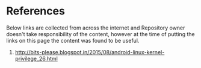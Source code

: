 # References

Below links are collected from across the internet and Repository owner doesn't take responsibility of the content, however at the time of putting the links on this page the content was found to be useful.

1. http://bits-please.blogspot.in/2015/08/android-linux-kernel-privilege_26.html
